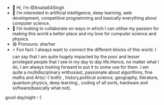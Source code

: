 - 👋 Hi, I’m @Anaita64Singh
- 👀 I’m interested in artificial intelligence, deep learning, web development, competitive programming and basically everything about computer science.
- 💞️ I’m looking to collaborate on ways in which I can utilise my passion for making this world a better place and my love for computer science and physics. 
- 😄 Pronouns: she/her
- ⚡ Fun fact: I always want to connect the different blocks of this world. I can say that I am quite hugely impacted by the poor and lesser privileged people that I see in my day to day life.Hence, no matter what I do, I am always looking forward to put it to some use for them .I am quite a multidisciplinary enthusiast, passionate about algorithms, fine maths and Arts(:-) both) , history,political science, geography, literature, quantum physics, deep learning , coding of all sorts, hardware and software(basically what not).

<!---
--->
good day/night :-)
